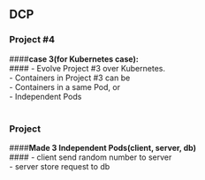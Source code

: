 ## DCP

### Project #4
####**case 3(for Kubernetes case):**<br>####
	- Evolve Project #3 over Kubernetes.<br>
	- Containers in Project #3 can be<br>
		- Containers in a same Pod, or<br>
		- Independent Pods<br><br>

### Project
####**Made 3 Independent Pods(client, server, db)**<br>####
	- client send random number to server<br>
	- server store request to db<br>